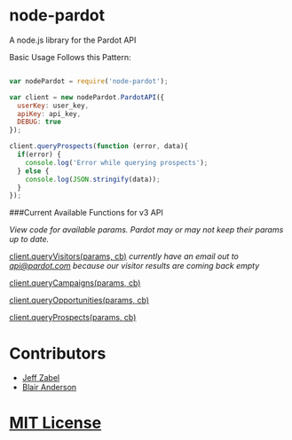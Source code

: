 node-pardot
===========

A node.js library for the Pardot API


Basic Usage Follows this Pattern:

```javascript

var nodePardot = require('node-pardot');

var client = new nodePardot.PardotAPI({
  userKey: user_key,
  apiKey: api_key,
  DEBUG: true
});

client.queryProspects(function (error, data){
  if(error) {
    console.log('Error while querying prospects');
  } else {
    console.log(JSON.stringify(data));
  }
});

```

###Current Available Functions for v3 API

_View code for available params. Pardot may or may not keep their params up to date._

[client.queryVisitors(params, cb)](https://github.com/Datahero/node-pardot/blob/master/lib/pardot/PardotAPI_v3.js#L108-L120) _currently have an email out to api@pardot.com because our visitor results are coming back empty_


[client.queryCampaigns(params, cb)](https://github.com/Datahero/node-pardot/blob/master/lib/pardot/PardotAPI_v3.js#L128-L140)

[client.queryOpportunities(params, cb)](https://github.com/Datahero/node-pardot/blob/master/lib/pardot/PardotAPI_v3.js#L147-L166)

[client.queryProspects(params, cb)](https://github.com/Datahero/node-pardot/blob/master/lib/pardot/PardotAPI_v3.js#L173-L204)


# Contributors

- [Jeff Zabel](http://github.com/jzabel)
- [Blair Anderson](http://github.com/blairanderson)

# [MIT License](https://github.com/Datahero/node-pardot/blob/master/LICENSE)
